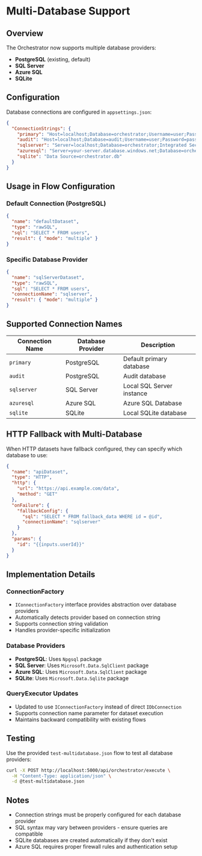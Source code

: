 # Multi-Database Support

## Overview

The Orchestrator now supports multiple database providers:

- **PostgreSQL** (existing, default)
- **SQL Server**
- **Azure SQL**
- **SQLite**

## Configuration

Database connections are configured in `appsettings.json`:

```json
{
  "ConnectionStrings": {
    "primary": "Host=localhost;Database=orchestrator;Username=user;Password=pass",
    "audit": "Host=localhost;Database=audit;Username=user;Password=pass",
    "sqlserver": "Server=localhost;Database=orchestrator;Integrated Security=true;TrustServerCertificate=true",
    "azuresql": "Server=your-server.database.windows.net;Database=orchestrator;User Id=user;Password=pass;Encrypt=true",
    "sqlite": "Data Source=orchestrator.db"
  }
}
```

## Usage in Flow Configuration

### Default Connection (PostgreSQL)

```json
{
  "name": "defaultDataset",
  "type": "rawSQL",
  "sql": "SELECT * FROM users",
  "result": { "mode": "multiple" }
}
```

### Specific Database Provider

```json
{
  "name": "sqlServerDataset",
  "type": "rawSQL",
  "sql": "SELECT * FROM users",
  "connectionName": "sqlserver",
  "result": { "mode": "multiple" }
}
```

## Supported Connection Names

| Connection Name | Database Provider | Description               |
| --------------- | ----------------- | ------------------------- |
| `primary`       | PostgreSQL        | Default primary database  |
| `audit`         | PostgreSQL        | Audit database            |
| `sqlserver`     | SQL Server        | Local SQL Server instance |
| `azuresql`      | Azure SQL         | Azure SQL Database        |
| `sqlite`        | SQLite            | Local SQLite database     |

## HTTP Fallback with Multi-Database

When HTTP datasets have fallback configured, they can specify which database to use:

```json
{
  "name": "apiDataset",
  "type": "HTTP",
  "http": {
    "url": "https://api.example.com/data",
    "method": "GET"
  },
  "onFailure": {
    "fallbackConfig": {
      "sql": "SELECT * FROM fallback_data WHERE id = @id",
      "connectionName": "sqlserver"
    }
  },
  "params": {
    "id": "{{inputs.userId}}"
  }
}
```

## Implementation Details

### ConnectionFactory

- `IConnectionFactory` interface provides abstraction over database providers
- Automatically detects provider based on connection string
- Supports connection string validation
- Handles provider-specific initialization

### Database Providers

- **PostgreSQL**: Uses `Npgsql` package
- **SQL Server**: Uses `Microsoft.Data.SqlClient` package
- **Azure SQL**: Uses `Microsoft.Data.SqlClient` package
- **SQLite**: Uses `Microsoft.Data.Sqlite` package

### QueryExecutor Updates

- Updated to use `IConnectionFactory` instead of direct `IDbConnection`
- Supports connection name parameter for dataset execution
- Maintains backward compatibility with existing flows

## Testing

Use the provided `test-multidatabase.json` flow to test all database providers:

```bash
curl -X POST http://localhost:5000/api/orchestrator/execute \
  -H "Content-Type: application/json" \
  -d @test-multidatabase.json
```

## Notes

- Connection strings must be properly configured for each database provider
- SQL syntax may vary between providers - ensure queries are compatible
- SQLite databases are created automatically if they don't exist
- Azure SQL requires proper firewall rules and authentication setup
